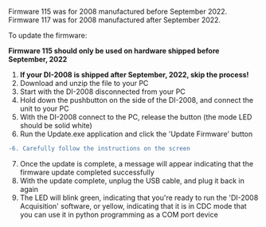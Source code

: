 Firmware 115 was for 2008 manufactured before September 2022. 
Firmware 117 was for 2008 manufactured after September 2022. 

To update the firmware:

**Firmware 115 should only be used on hardware shipped before September, 2022**

1. **If your DI-2008 is shipped after September, 2022, skip the process!**
2. Download and unzip the file to your PC
3. Start with the DI-2008 disconnected from your PC
4. Hold down the pushbutton on the side of the DI-2008, and connect the unit to your PC
5. With the DI-2008 connect to the PC, release the button (the mode LED should be solid white)
6. Run the Update.exe application and click the 'Update Firmware' button 

```diff
-6. Carefully follow the instructions on the screen
```

7. Once the update is complete, a message will appear indicating that the firmware update completed successfully
8. With the update complete, unplug the USB cable, and plug it back in again
9. The LED will blink green, indicating that you're ready to run the 'DI-2008 Acquisition' software, or yellow, indicating that it is in CDC mode that you can use it in python programming as a COM port device
